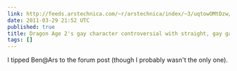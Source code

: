 ```yaml
---
link: http://feeds.arstechnica.com/~r/arstechnica/index/~3/uqtowOMtDzw/dragon-age-2s-gay-character-offends-just-about-everyone.ars
date: 2011-03-29 21:52 UTC
published: true
title: Dragon Age 2's gay character controversial with straight, gay gamers
tags: []
---
```


I tipped Ben@Ars to the forum post (though I probably wasn't the only one).
